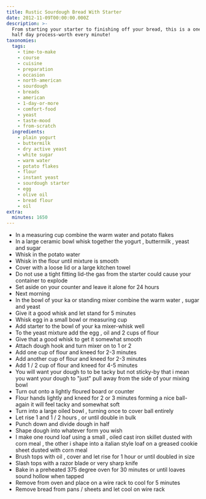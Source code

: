 ```yaml
---
title: Rustic Sourdough Bread With Starter
date: 2012-11-09T00:00:00.000Z
description: >-
  From starting your starter to finishing off your bread, this is a one and a
  half day process-worth every minute!
taxonomies:
  tags:
    - time-to-make
    - course
    - cuisine
    - preparation
    - occasion
    - north-american
    - sourdough
    - breads
    - american
    - 1-day-or-more
    - comfort-food
    - yeast
    - taste-mood
    - from-scratch
  ingredients:
    - plain yogurt
    - buttermilk
    - dry active yeast
    - white sugar
    - warm water
    - potato flakes
    - flour
    - instant yeast
    - sourdough starter
    - egg
    - olive oil
    - bread flour
    - oil
extra:
  minutes: 1650
---
```

 - In a measuring cup combine the warm water and potato flakes
 - In a large ceramic bowl whisk together the yogurt , buttermilk , yeast and sugar
 - Whisk in the potato water
 - Whisk in the flour until mixture is smooth
 - Cover with a loose lid or a large kitchen towel
 - Do not use a tight fitting lid-the gas from the starter could cause your container to explode
 - Set aside on your counter and leave it alone for 24 hours
 - Next morning
 - In the bowl of your ka or standing mixer combine the warm water , sugar and yeast
 - Give it a good whisk and let stand for 5 minutes
 - Whisk egg in a small bowl or measuring cup
 - Add starter to the bowl of your ka mixer-whisk well
 - To the yeast mixture add the egg , oil and 2 cups of flour
 - Give that a good whisk to get it somewhat smooth
 - Attach dough hook and turn mixer on to 1 or 2
 - Add one cup of flour and kneed for 2-3 minutes
 - Add another cup of flour and kneed for 2-3 minutes
 - Add 1 / 2 cup of flour and kneed for 4-5 minutes
 - You will want your dough to to be tacky but not sticky-by that i mean you want your dough to "just" pull away from the side of your mixing bowl
 - Turn out onto a lightly floured board or counter
 - Flour hands lightly and kneed for 2 or 3 minutes forming a nice ball-again it will feel tacky and somewhat soft
 - Turn into a large oiled bowl , turning once to cover ball entirely
 - Let rise 1 and 1 / 2 hours , or until double in bulk
 - Punch down and divide dough in half
 - Shape dough into whatever form you wish
 - I make one round loaf using a small , oiled cast iron skillet dusted with corn meal , the other i shape into a italian style loaf on a greased cookie sheet dusted with corn meal
 - Brush tops with oil , cover and let rise for 1 hour or until doubled in size
 - Slash tops with a razor blade or very sharp knife
 - Bake in a preheated 375 degree oven for 30 minutes or until loaves sound hollow when tapped
 - Remove from oven and place on a wire rack to cool for 5 minutes
 - Remove bread from pans / sheets and let cool on wire rack

